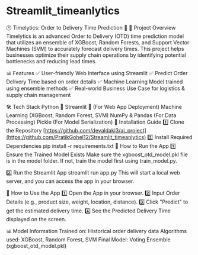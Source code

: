 # Streamlit_timeanlytics
🕒 Timelytics: Order to Delivery Time Prediction 🚀
📌 Project Overview
Timelytics is an advanced Order to Delivery (OTD) time prediction model that utilizes an ensemble of XGBoost, Random Forests, and Support Vector Machines (SVM) to accurately forecast delivery times.
This project helps businesses optimize their supply chain operations by identifying potential bottlenecks and reducing lead times.

📊 Features
✅ User-friendly Web Interface using Streamlit
✅ Predict Order Delivery Time based on order details
✅ Machine Learning Model trained using ensemble methods
✅ Real-world Business Use Case for logistics & supply chain management

🛠️ Tech Stack
Python 🐍
Streamlit 🎨 (For Web App Deployment)
Machine Learning (XGBoost, Random Forest, SVM)
NumPy & Pandas (For Data Processing)
Pickle (For Model Serialization)
🔧 Installation Guide
1️⃣ Clone the Repository
[https://github.com/devaldaki3/ai_project](https://github.com/PratikGohel12/Streamlit_timeanlytics)
2️⃣ Install Required Dependencies
pip install -r requirements.txt
🚀 How to Run the App
1️⃣ Ensure the Trained Model Exists
Make sure the xgboost_otd_model.pkl file is in the model folder. If not, train the model first using train_model.py.

2️⃣ Run the Streamlit App
streamlit run app.py
This will start a local web server, and you can access the app in your browser.

🎯 How to Use the App
1️⃣ Open the App in your browser.
2️⃣ Input Order Details (e.g., product size, weight, location, distance).
3️⃣ Click "Predict" to get the estimated delivery time.
4️⃣ See the Predicted Delivery Time displayed on the screen.

📊 Model Information
Trained on: Historical order delivery data
Algorithms used: XGBoost, Random Forest, SVM
Final Model: Voting Ensemble (xgboost_otd_model.pkl)
